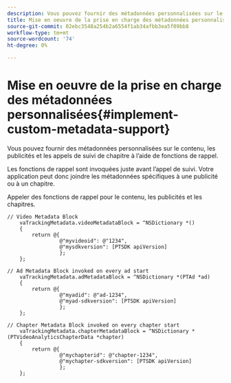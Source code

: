 ```yaml
---
description: Vous pouvez fournir des métadonnées personnalisées sur le contenu, les publicités et les appels de suivi de chapitre à l’aide de fonctions de rappel.
title: Mise en oeuvre de la prise en charge des métadonnées personnalisées
source-git-commit: 02ebc3548a254b2a6554f1ab34afbb3ea5f09bb8
workflow-type: tm+mt
source-wordcount: '74'
ht-degree: 0%

---
```


# Mise en oeuvre de la prise en charge des métadonnées personnalisées{#implement-custom-metadata-support}

Vous pouvez fournir des métadonnées personnalisées sur le contenu, les publicités et les appels de suivi de chapitre à l’aide de fonctions de rappel.

Les fonctions de rappel sont invoquées juste avant l’appel de suivi. Votre application peut donc joindre les métadonnées spécifiques à une publicité ou à un chapitre.

Appeler des fonctions de rappel pour le contenu, les publicités et les chapitres.

```
// Video Metadata Block 
    vaTrackingMetadata.videoMetadataBlock = ^NSDictionary *() 
    { 
        return @{ 
                 @"myvideoid": @"1234", 
                 @"mysdkversion": [PTSDK apiVersion] 
                 }; 
    }; 
      
// Ad Metadata Block invoked on every ad start 
    vaTrackingMetadata.adMetadataBlock = ^NSDictionary *(PTAd *ad) 
    { 
        return @{ 
                 @"myadid": @"ad-1234", 
                 @"myad-sdkversion": [PTSDK apiVersion] 
                 }; 
    }; 
      
// Chapter Metadata Block invoked on every chapter start 
    vaTrackingMetadata.chapterMetadataBlock = ^NSDictionary *(PTVideoAnalyticsChapterData *chapter) 
    { 
        return @{ 
                 @"mychapterid": @"chapter-1234", 
                 @"mychapter-sdkversion": [PTSDK apiVersion] 
                 }; 
    };
```
